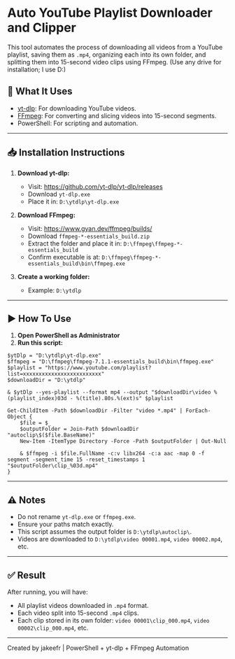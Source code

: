 # Auto YouTube Playlist Downloader and Clipper

This tool automates the process of downloading all videos from a YouTube playlist, saving them as `.mp4`, organizing each into its own folder, and splitting them into 15-second video clips using FFmpeg. (Use any drive for installation; I use D:)

## 🔧 What It Uses

- [yt-dlp](https://github.com/yt-dlp/yt-dlp): For downloading YouTube videos.
- [FFmpeg](https://ffmpeg.org/): For converting and slicing videos into 15-second segments.
- PowerShell: For scripting and automation.

---

## 📥 Installation Instructions

1. **Download yt-dlp:**
   - Visit: https://github.com/yt-dlp/yt-dlp/releases
   - Download `yt-dlp.exe`
   - Place it in: `D:\ytdlp\yt-dlp.exe`

2. **Download FFmpeg:**
   - Visit: https://www.gyan.dev/ffmpeg/builds/
   - Download `ffmpeg-*-essentials_build.zip`
   - Extract the folder and place it in: `D:\ffmpeg\ffmpeg-*-essentials_build`
   - Confirm executable is at: `D:\ffmpeg\ffmpeg-*-essentials_build\bin\ffmpeg.exe`

3. **Create a working folder:**
   - Example: `D:\ytdlp`

---

## ▶️ How To Use

1. **Open PowerShell as Administrator**
2. **Run this script:**

```
$ytDlp = "D:\ytdlp\yt-dlp.exe"
$ffmpeg = "D:\ffmpeg\ffmpeg-7.1.1-essentials_build\bin\ffmpeg.exe"
$playlist = "https://www.youtube.com/playlist?list=xxxxxxxxxxxxxxxxxxxxxxxxx"
$downloadDir = "D:\ytdlp"

& $ytDlp --yes-playlist --format mp4 --output "$downloadDir\video %(playlist_index)03d - %(title).80s.%(ext)s" $playlist

Get-ChildItem -Path $downloadDir -Filter "video *.mp4" | ForEach-Object {
    $file = $_
    $outputFolder = Join-Path $downloadDir "autoclip\$($file.BaseName)"
    New-Item -ItemType Directory -Force -Path $outputFolder | Out-Null

    & $ffmpeg -i $file.FullName -c:v libx264 -c:a aac -map 0 -f segment -segment_time 15 -reset_timestamps 1 "$outputFolder\clip_%03d.mp4"
}

```

---

## ⚠️ Notes
- Do not rename `yt-dlp.exe` or `ffmpeg.exe`.
- Ensure your paths match exactly.
- This script assumes the output folder is `D:\ytdlp\autoclip\`.
- Videos are downloaded to `D:\ytdlp\video 00001.mp4`, `video 00002.mp4`, etc.

---

## ✅ Result

After running, you will have:
- All playlist videos downloaded in `.mp4` format.
- Each video split into 15-second `.mp4` clips.
- Each clip stored in its own folder: `video 00001\clip_000.mp4`, `video 00002\clip_000.mp4`, etc.

---

Created by jakeefr | PowerShell + yt-dlp + FFmpeg Automation
